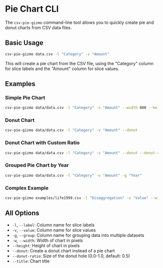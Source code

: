 # Pie Chart CLI

The `csv-pie-gizmo` command-line tool allows you to quickly create pie and donut charts from CSV data files.

## Basic Usage

```bash
csv-pie-gizmo data.csv -l "Category" -v "Amount"
```

This will create a pie chart from the CSV file, using the "Category" column for slice labels and the "Amount" column for slice values.

## Examples

### Simple Pie Chart

```bash
csv-pie-gizmo data/data.csv -l "Category" -v "Amount" --width 800 --height 600
```

### Donut Chart

```bash
csv-pie-gizmo data/data.csv -l "Category" -v "Amount" --donut
```

### Donut Chart with Custom Ratio

```bash
csv-pie-gizmo data/data.csv -l "Category" -v "Amount" --donut --donut-ratio 0.7
```

### Grouped Pie Chart by Year

```bash
csv-pie-gizmo data/data.csv -l "Category" -v "Amount" -g "Year"
```

### Complex Example

```bash
csv-pie-gizmo examples/life1999.csv -l "Disaggregation" -v "Value" --width 900 --height 700 --donut --donut-ratio 0.6 --title "Life Expectancy Distribution"
```

## All Options

- `-l`, `--label`: Column name for slice labels
- `-v`, `--value`: Column name for slice values
- `-g`, `--group`: Column name for grouping data into multiple datasets
- `-w`, `--width`: Width of chart in pixels
- `--height`: Height of chart in pixels
- `--donut`: Create a donut chart instead of a pie chart
- `--donut-ratio`: Size of the donut hole (0.0-1.0, default: 0.5)
- `--title`: Chart title
